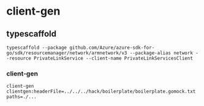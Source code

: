 # client-gen

## typescaffold

```shell
typescaffold --package github.com/Azure/azure-sdk-for-go/sdk/resourcemanager/network/armnetwork/v3 --package-alias network --resource PrivateLinkService --client-name PrivateLinkServicesClient 
```

### client-gen

```shell
client-gen clientgen:headerFile=../../../hack/boilerplate/boilerplate.gomock.txt paths=./...
```